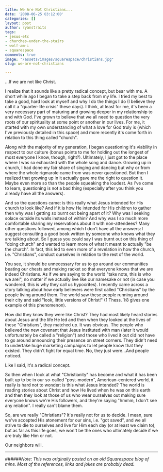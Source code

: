 ```yaml
---
title: We Are Not Christians...
date: '2008-06-25 03:12:00'
categories: []
layout: post
author: ryanstraits
tags:
- jesus-etc
- churches-under-the-stairs
- wolf-am-i
- squarespace
comments: true
image: "/assets/images/squarespace/christians.jpg"
slug: we-are-not-christians

---
```

...If we are not like Christ.

<!-- break -->

I realize that it sounds like a pretty radical concept, but bear with me. A short while ago I began to take a step back from my life. I tried my best to take a good, hard look at myself and why I do the things I do (I believe they call it a "quarter-life crisis" these days). I think, at least for me, it's been a very necessary part of maturing and growing deeper in my relationship to and with God. I've grown to believe that we all need to question the very roots of our spirituality at some point or another in our lives. For me, it started with my own understanding of what a love for God truly is (which I've previously detailed in this space) and more recently it's come forth in relation to this thing called "church".

Along with the majority of my generation, I began questioning it's viability in respect to our culture (bonus points to me for holding out the longest of most everyone I know, though, right?). Ultimately, I just got to the place where I was so exhausted with the whole song and dance. Growing up in church, I had done my fair share of singing and dancing but why or from where the whole rigmarole came from was never questioned. But then I realized that growing up in it actually gave me the right to question it. Maybe even more so than the people squeaking the loudest. As I've come to learn, questioning is not a bad thing (especially after you think you already have all the answers).

And so the questions came: is this really what Jesus intended for His church to look like? And if it is how He intended for His children to gather then why was I getting so burnt out being apart of it? Why was I seeking solace outside its walls instead of within? And why was I so much more comfortable sharing my reservations about it with non-attendees? Many other questions followed, among which I don't have all the answers: I suggest consulting a good book written by someone who knows what they are talking about. So I guess you could say I was burnt out on this thing of "doing church" and wanted to learn more of what it meant to actually "be the church". In fact, this led to even more of a revelation in how the church, i.e. "Christians", conduct ourselves in relation to the rest of the world.

You see, it should be unnecessary for us to go around our communities beating our chests and making racket so that everyone knows that we are indeed Christians. As if we are saying to the world "take note, this is who we are!", no matter if we actually live like our namesake or not (in case you wondered, this is why they call us hypocrites). I recently came across a story talking about how early believers were first called "Christians" by the people living around them. The world saw these people running around their city and said "look, little versions of Christ!" (1 Thess. 1:8 gives one example of this phenomenon).

How did they know they were like Christ? They had most likely heard stories about Jesus and the life He led and then when they looked at the lives of these "Christians", they matched up. It was obvious. The people who believed the new covenant that Jesus instituted with man (later it would unfortunately be called a "religion") and those who lived it out did not have to go around announcing their presence on street corners. They didn't need to undertake huge marketing campaigns to let people know that they existed. They didn't fight for equal time. No, they just were...And people noticed.

Like I said, it's a radical concept.

So then when I look at what "Christianity" has become and what it has been built up to be in our so-called "post-modern", American-centered world, it really is hard not to wonder: is this what Jesus intended? The world is reading stories about Christ and how He lived when he was on this earth and then they look at those of us who wear ourselves out making sure everyone knows we're His followers, and they're saying "hmmm, I don't see any relation". I really can't blame them.

So, are we really "Christians"? It's really not for us to decide. I mean, sure we've accepted His atonement for our sins, i.e. "got saved", and we all strive to die to ourselves and live for Him each day (or at least we claim to), but as far as this life goes, we won't be the ones who ultimately decide if we are truly like Him or not.

Our neighbors will.

---

######*Note: This was originally posted on an old Squarespace blog of mine. Most of the references, links and jokes are probably dead.*
